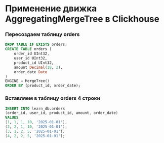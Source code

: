 # Применение движка AggregatingMergeTree в Clickhouse

### Пересоздаем таблицу orders
```sql
DROP TABLE IF EXISTS orders;
CREATE TABLE orders (
	order_id UInt32,
	user_id UInt32,
	product_id UInt32,
	amount Decimal(18, 2),
	order_date Date
)
ENGINE = MergeTree()
ORDER BY (product_id, order_date);
```

### Вставляем в таблицу orders 4 строки
```sql
INSERT INTO learn_db.orders
(order_id, user_id, product_id, amount, order_date)
VALUES
(1, 1, 1, 10, '2025-01-01'),
(2, 2, 1, 10, '2025-01-01'),
(3, 1, 2, 5, '2025-01-01'),
(4, 2, 2, 5, '2025-01-01');
```

### 
```sql
```

### 
```sql
```

### 
```sql
```

### 
```sql
```

### 
```sql
```

### 
```sql
```

### 
```sql
```

### 
```sql
```

### 
```sql
```

### 
```sql
```

### 
```sql
```

### 
```sql
```

### 
```sql
```

### 
```sql
```
